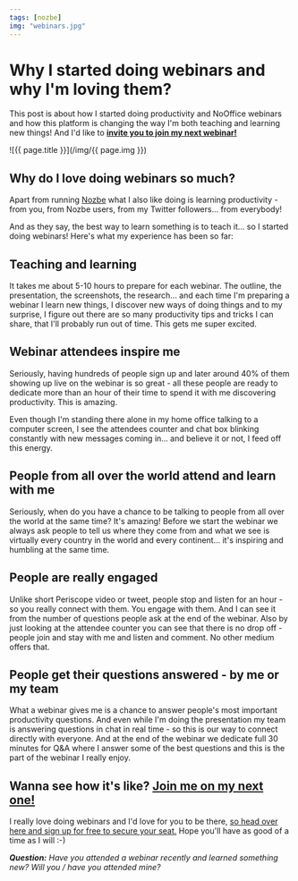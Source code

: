 ```yaml
---
tags: [nozbe]
img: "webinars.jpg"
---
```


# Why I started doing webinars and why I'm loving them?

This post is about how I started doing productivity and NoOffice webinars and how this platform is changing the way I'm both teaching and learning new things! And I'd like to **[invite you to join my next webinar!][w]**

<!--More-->

![{{ page.title }}](/img/{{ page.img }})

## Why do I love doing webinars so much?

Apart from running [Nozbe][n] what I also like doing is learning productivity - from you, from Nozbe users, from my Twitter followers... from everybody!

And as they say, the best way to learn something is to teach it... so I started doing webinars! Here's what my experience has been so far:

## Teaching and learning

It takes me about 5-10 hours to prepare for each webinar. The outline, the presentation, the screenshots, the research... and each time I'm preparing a webinar I learn new things, I discover new ways of doing things and to my surprise, I figure out there are so many productivity tips and tricks I can share, that I'll probably run out of time. This gets me super excited.

## Webinar attendees inspire me

Seriously, having hundreds of people sign up and later around 40% of them showing up live on the webinar is so great - all these people are ready to dedicate more than an hour of their time to spend it with me discovering productivity. This is amazing.

Even though I'm standing there alone in my home office talking to a computer screen, I see the attendees counter and chat box blinking constantly with new messages coming in... and believe it or not, I feed off this energy.

## People from all over the world attend and learn with me

Seriously, when do you have a chance to be talking to people from all over the world at the same time? It's amazing! Before we start the webinar we always ask people to tell us where they come from and what we see is virtually every country in the world and every continent... it's inspiring and humbling at the same time.

## People are really engaged

Unlike short Periscope video or tweet, people stop and listen for an hour - so you really connect with them. You engage with them. And I can see it from the number of questions people ask at the end of the webinar. Also by just looking at the attendee counter you can see that there is no drop off - people join and stay with me and listen and comment. No other medium offers that.

## People get their questions answered - by me or my team

What a webinar gives me is a chance to answer people's most important productivity questions. And even while I'm doing the presentation my team is answering questions in chat in real time - so this is our way to connect directly with everyone. And at the end of the webinar we dedicate full 30 minutes for Q&A where I answer some of the best questions and this is the part of the webinar I really enjoy.

## Wanna see how it's like? [Join me on my next one!][w]

I really love doing webinars and I'd love for you to be there, [so head over here and sign up for free to secure your seat.][w] Hope you'll have as good of a time as I will :-)

***Question:*** *Have you attended a webinar recently and learned something new? Will you / have you attended mine?*

[d]: http://db.tt/kD7Liux
[t]: https://twitter.com/MSliwinski
[p]: /podcast
[n]: https://michael.gratis/nozbe
[r]: https://michael.gratis/radex
[i]: https://michael.gratis/thepodcast
[o]: https://michael.gratis/ipadonly
[w]: https://nozbe.com/webinar
[pm]: http://productivemag.com/
[mo]: https://nooffice.org/
[mu]: https://medium.com/@MSliwinski
[m]: https://nooffice.org/why-i-started-doing-webinars-and-why-im-loving-them-will-you-join-me-today-576084bb98e